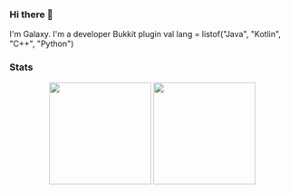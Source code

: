 ### Hi there 👋

I'm Galaxy. I'm a developer Bukkit plugin
val lang = listof("Java", "Kotlin", "C++", "Python")

### Stats
<div align="center">
  <img height="180em" src="https://github-readme-stats.vercel.app/api?username=Galaxy-VN&count_private=true&show_icons=true&theme=dark" />
  <img height="180em" src="https://github-readme-stats.vercel.app/api/top-langs/?username=Galaxy-VN&theme=dark&layout=compact&langs_count=6" />
</div>
